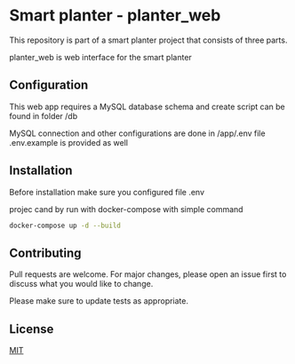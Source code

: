 # Smart planter - planter_web

This repository is part of a smart planter project that consists of three parts.

planter_web is web interface for the smart planter

## Configuration
This web app requires a MySQL database schema and create script can be found in folder /db

MySQL connection and other configurations are done in /app/.env file .env.example is provided as well

## Installation

Before installation make sure you configured file .env 

projec cand by run with docker-compose with simple command
```bash
docker-compose up -d --build
```

## Contributing
Pull requests are welcome. For major changes, please open an issue first to discuss what you would like to change.

Please make sure to update tests as appropriate.

## License
[MIT](https://choosealicense.com/licenses/mit/)